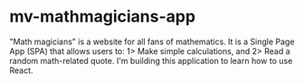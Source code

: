 # mv-mathmagicians-app
"Math magicians" is a website for all fans of mathematics. It is a Single Page App (SPA) that allows users to: 1> Make simple calculations, and 2> Read a random math-related quote. I'm building this application to learn how to use React.
